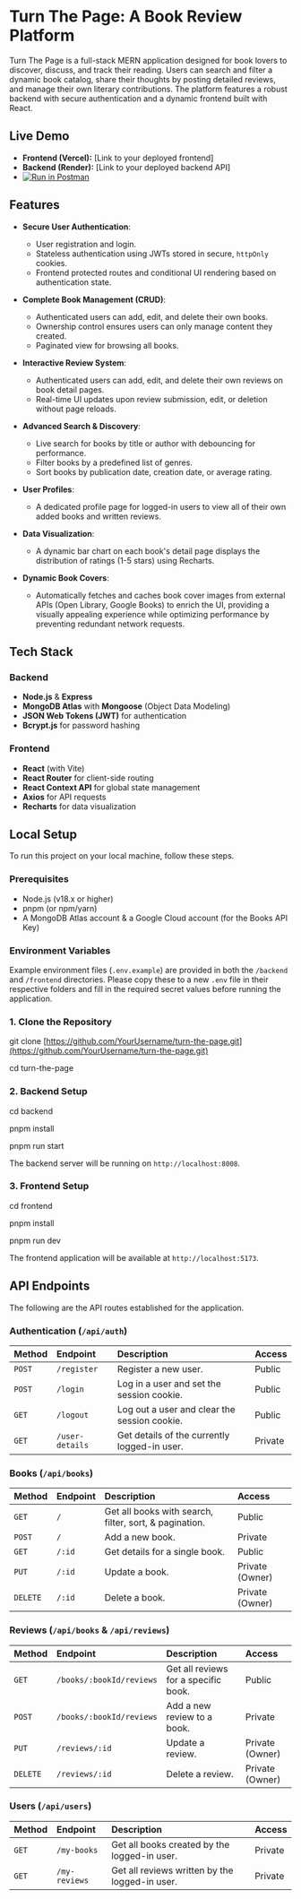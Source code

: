 # Turn The Page: A Book Review Platform

Turn The Page is a full-stack MERN application designed for book lovers to discover, discuss, and track their reading. Users can search and filter a dynamic book catalog, share their thoughts by posting detailed reviews, and manage their own literary contributions. The platform features a robust backend with secure authentication and a dynamic frontend built with React.

## Live Demo

- **Frontend (Vercel):** [Link to your deployed frontend]
- **Backend (Render):** [Link to your deployed backend API]
- [![Run in Postman](https://run.pstmn.io/button.svg)](https://solar-meadow-470145.postman.co/workspace/Postman-API-Fundamentals-Studen~5cd81f7b-e92e-47ad-9378-e1fa8d962ebc/collection/42534529-2ca96b7a-0ed6-49b9-8111-af548a6a0beb?action=share&source=copy-link&creator=42534529)

## Features

- **Secure User Authentication**:

  - User registration and login.
  - Stateless authentication using JWTs stored in secure, `httpOnly` cookies.
  - Frontend protected routes and conditional UI rendering based on authentication state.

- **Complete Book Management (CRUD)**:

  - Authenticated users can add, edit, and delete their own books.
  - Ownership control ensures users can only manage content they created.
  - Paginated view for browsing all books.

- **Interactive Review System**:

  - Authenticated users can add, edit, and delete their own reviews on book detail pages.
  - Real-time UI updates upon review submission, edit, or deletion without page reloads.

- **Advanced Search & Discovery**:

  - Live search for books by title or author with debouncing for performance.
  - Filter books by a predefined list of genres.
  - Sort books by publication date, creation date, or average rating.

- **User Profiles**:

  - A dedicated profile page for logged-in users to view all of their own added books and written reviews.

- **Data Visualization**:

  - A dynamic bar chart on each book's detail page displays the distribution of ratings (1-5 stars) using Recharts.

- **Dynamic Book Covers**:
  - Automatically fetches and caches book cover images from external APIs (Open Library, Google Books) to enrich the UI, providing a visually appealing experience while optimizing performance by preventing redundant network requests.

## Tech Stack

### Backend

- **Node.js** & **Express**
- **MongoDB Atlas** with **Mongoose** (Object Data Modeling)
- **JSON Web Tokens (JWT)** for authentication
- **Bcrypt.js** for password hashing

### Frontend

- **React** (with Vite)
- **React Router** for client-side routing
- **React Context API** for global state management
- **Axios** for API requests
- **Recharts** for data visualization

## Local Setup

To run this project on your local machine, follow these steps.

### Prerequisites

- Node.js (v18.x or higher)
- pnpm (or npm/yarn)
- A MongoDB Atlas account & a Google Cloud account (for the Books API Key)

### Environment Variables

Example environment files (`.env.example`) are provided in both the `/backend` and `/frontend` directories. Please copy these to a new `.env` file in their respective folders and fill in the required secret values before running the application.

### 1. Clone the Repository

git clone [https://github.com/YourUsername/turn-the-page.git](https://github.com/YourUsername/turn-the-page.git)

cd turn-the-page

### 2. Backend Setup
cd backend

pnpm install

pnpm run start

The backend server will be running on `http://localhost:8008`.

### 3. Frontend Setup
cd frontend

pnpm install

pnpm run dev

The frontend application will be available at `http://localhost:5173`.

## API Endpoints

The following are the API routes established for the application.

### Authentication (`/api/auth`)

| Method | Endpoint        | Description                                  | Access  |
| :----- | :-------------- | :------------------------------------------- | :------ |
| `POST` | `/register`     | Register a new user.                         | Public  |
| `POST` | `/login`        | Log in a user and set the session cookie.    | Public  |
| `GET`  | `/logout`       | Log out a user and clear the session cookie. | Public  |
| `GET`  | `/user-details` | Get details of the currently logged-in user. | Private |

### Books (`/api/books`)

| Method   | Endpoint | Description                                            | Access          |
| :------- | :------- | :----------------------------------------------------- | :-------------- |
| `GET`    | `/`      | Get all books with search, filter, sort, & pagination. | Public          |
| `POST`   | `/`      | Add a new book.                                        | Private         |
| `GET`    | `/:id`   | Get details for a single book.                         | Public          |
| `PUT`    | `/:id`   | Update a book.                                         | Private (Owner) |
| `DELETE` | `/:id`   | Delete a book.                                         | Private (Owner) |

### Reviews (`/api/books` & `/api/reviews`)

| Method   | Endpoint                 | Description                          | Access          |
| :------- | :----------------------- | :----------------------------------- | :-------------- |
| `GET`    | `/books/:bookId/reviews` | Get all reviews for a specific book. | Public          |
| `POST`   | `/books/:bookId/reviews` | Add a new review to a book.          | Private         |
| `PUT`    | `/reviews/:id`           | Update a review.                     | Private (Owner) |
| `DELETE` | `/reviews/:id`           | Delete a review.                     | Private (Owner) |

### Users (`/api/users`)

| Method | Endpoint      | Description                                    | Access  |
| :----- | :------------ | :--------------------------------------------- | :------ |
| `GET`  | `/my-books`   | Get all books created by the logged-in user.   | Private |
| `GET`  | `/my-reviews` | Get all reviews written by the logged-in user. | Private |
